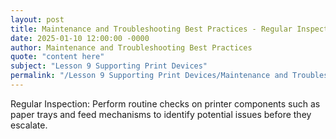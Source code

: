 ```yaml
---
layout: post
title: Maintenance and Troubleshooting Best Practices - Regular Inspection
date: 2025-01-10 12:00:00 -0000
author: Maintenance and Troubleshooting Best Practices
quote: "content here"
subject: "Lesson 9 Supporting Print Devices"
permalink: "/Lesson 9 Supporting Print Devices/Maintenance and Troubleshooting Best Practices/Maintenance and Troubleshooting Best Practices - Regular Inspection"
---
```


Regular Inspection: Perform routine checks on printer components such as paper trays and feed mechanisms to identify potential issues before they escalate.
